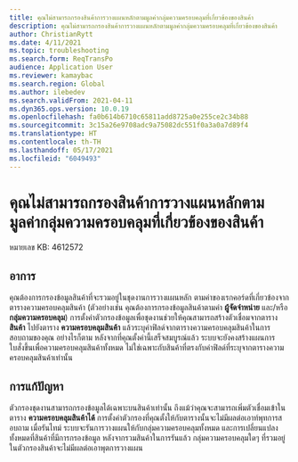 ```yaml
---
title: คุณไม่สามารถกรองสินค้าการวางแผนหลักตามมูลค่ากลุ่มความครอบคลุมที่เกี่ยวข้องของสินค้า
description: คุณไม่สามารถกรองสินค้าการวางแผนหลักตามมูลค่ากลุ่มความครอบคลุมที่เกี่ยวข้องของสินค้า
author: ChristianRytt
ms.date: 4/11/2021
ms.topic: troubleshooting
ms.search.form: ReqTransPo
audience: Application User
ms.reviewer: kamaybac
ms.search.region: Global
ms.author: ilebedev
ms.search.validFrom: 2021-04-11
ms.dyn365.ops.version: 10.0.19
ms.openlocfilehash: fa0b614b6710c65811add8725a0e255ce2c34b88
ms.sourcegitcommit: 3c15a26e9708adc9a75082dc551f0a3a0a7d89f4
ms.translationtype: HT
ms.contentlocale: th-TH
ms.lasthandoff: 05/17/2021
ms.locfileid: "6049493"
---
```

# <a name="you-cant-filter-master-planning-items-by-their-related-coverage-group-values"></a>คุณไม่สามารถกรองสินค้าการวางแผนหลักตามมูลค่ากลุ่มความครอบคลุมที่เกี่ยวข้องของสินค้า

หมายเลข KB: 4612572

## <a name="symptoms"></a>อาการ

คุณต้องการกรองข้อมูลสินค้าที่จะรวมอยู่ในชุดงานการวางแผนหลัก ตามค่าของเรกคอร์ดที่เกี่ยวข้องจากตารางความครอบคลุมสินค้า (ตัวอย่างเช่น คุณต้องการกรองข้อมูลสินค้าตามค่า **ผู้จัดจำหน่าย** และ/หรือ **กลุ่มความครอบคลุม**) การตั้งค่าตัวกรองข้อมูลเพื่อชุดงานช่วยให้คุณสามารถสร้างตัวเชื่อมจากตาราง **สินค้า** ไปยังตาราง **ความครอบคลุมสินค้า** แล้วระบุค่าฟิลด์จากตารางความครอบคลุมสินค้าในการสอบถามของคุณ อย่างไรก็ตาม หลังจากที่คุณตั้งค่านี้เสร็จสมบูรณ์แล้ว ระบบจะยังคงสร้างแผนการใบสั่งขึ้นเพื่อความครอบคลุมสินค้าทั้งหมด ไม่ใช่เฉพาะกับสินค้าที่ตรงกับค่าฟิลด์ที่ระบุจากตารางความครอบคลุมสินค้าเท่านั้น

## <a name="resolution"></a>การแก้ปัญหา

ตัวกรองชุดงานสามารถกรองข้อมูลได้เฉพาะบนสินค้าเท่านั้น ถึงแม้ว่าคุณจะสามารถเพิ่มตัวเชื่อมเข้าในตาราง **ความครอบคลุมสินค้าได้** การตั้งค่าตัวกรองที่คุณตั้งให้กับตารางนั้นจะไม่มีผลต่อเอาท์พุทการสอบถาม เมื่อรันไทม์ ระบบจะรันการวางแผนให้กับกลุ่มความครอบคลุมทั้งหมด และการเปลี่ยนแปลงทั้งหมดที่สินค้าที่มีการกรองข้อมูล หลังจากรวมสินค้าในการรันแล้ว กลุ่มความครอบคลุมใดๆ ที่รวมอยู่ในตัวกรองสินค้าจะไม่มีผลต่อเอาพุตการวางแผน
